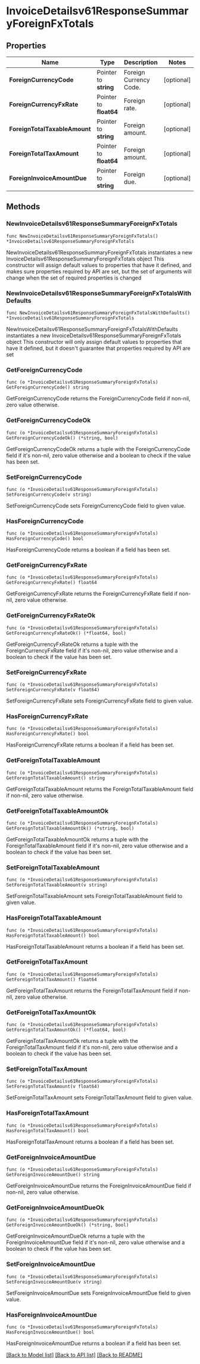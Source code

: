 # InvoiceDetailsv61ResponseSummaryForeignFxTotals

## Properties

Name | Type | Description | Notes
------------ | ------------- | ------------- | -------------
**ForeignCurrencyCode** | Pointer to **string** | Foreign Currency Code. | [optional] 
**ForeignCurrencyFxRate** | Pointer to **float64** | Foreign rate. | [optional] 
**ForeignTotalTaxableAmount** | Pointer to **string** | Foreign amount. | [optional] 
**ForeignTotalTaxAmount** | Pointer to **float64** | Foreign amount. | [optional] 
**ForeignInvoiceAmountDue** | Pointer to **string** | Foreign due. | [optional] 

## Methods

### NewInvoiceDetailsv61ResponseSummaryForeignFxTotals

`func NewInvoiceDetailsv61ResponseSummaryForeignFxTotals() *InvoiceDetailsv61ResponseSummaryForeignFxTotals`

NewInvoiceDetailsv61ResponseSummaryForeignFxTotals instantiates a new InvoiceDetailsv61ResponseSummaryForeignFxTotals object
This constructor will assign default values to properties that have it defined,
and makes sure properties required by API are set, but the set of arguments
will change when the set of required properties is changed

### NewInvoiceDetailsv61ResponseSummaryForeignFxTotalsWithDefaults

`func NewInvoiceDetailsv61ResponseSummaryForeignFxTotalsWithDefaults() *InvoiceDetailsv61ResponseSummaryForeignFxTotals`

NewInvoiceDetailsv61ResponseSummaryForeignFxTotalsWithDefaults instantiates a new InvoiceDetailsv61ResponseSummaryForeignFxTotals object
This constructor will only assign default values to properties that have it defined,
but it doesn't guarantee that properties required by API are set

### GetForeignCurrencyCode

`func (o *InvoiceDetailsv61ResponseSummaryForeignFxTotals) GetForeignCurrencyCode() string`

GetForeignCurrencyCode returns the ForeignCurrencyCode field if non-nil, zero value otherwise.

### GetForeignCurrencyCodeOk

`func (o *InvoiceDetailsv61ResponseSummaryForeignFxTotals) GetForeignCurrencyCodeOk() (*string, bool)`

GetForeignCurrencyCodeOk returns a tuple with the ForeignCurrencyCode field if it's non-nil, zero value otherwise
and a boolean to check if the value has been set.

### SetForeignCurrencyCode

`func (o *InvoiceDetailsv61ResponseSummaryForeignFxTotals) SetForeignCurrencyCode(v string)`

SetForeignCurrencyCode sets ForeignCurrencyCode field to given value.

### HasForeignCurrencyCode

`func (o *InvoiceDetailsv61ResponseSummaryForeignFxTotals) HasForeignCurrencyCode() bool`

HasForeignCurrencyCode returns a boolean if a field has been set.

### GetForeignCurrencyFxRate

`func (o *InvoiceDetailsv61ResponseSummaryForeignFxTotals) GetForeignCurrencyFxRate() float64`

GetForeignCurrencyFxRate returns the ForeignCurrencyFxRate field if non-nil, zero value otherwise.

### GetForeignCurrencyFxRateOk

`func (o *InvoiceDetailsv61ResponseSummaryForeignFxTotals) GetForeignCurrencyFxRateOk() (*float64, bool)`

GetForeignCurrencyFxRateOk returns a tuple with the ForeignCurrencyFxRate field if it's non-nil, zero value otherwise
and a boolean to check if the value has been set.

### SetForeignCurrencyFxRate

`func (o *InvoiceDetailsv61ResponseSummaryForeignFxTotals) SetForeignCurrencyFxRate(v float64)`

SetForeignCurrencyFxRate sets ForeignCurrencyFxRate field to given value.

### HasForeignCurrencyFxRate

`func (o *InvoiceDetailsv61ResponseSummaryForeignFxTotals) HasForeignCurrencyFxRate() bool`

HasForeignCurrencyFxRate returns a boolean if a field has been set.

### GetForeignTotalTaxableAmount

`func (o *InvoiceDetailsv61ResponseSummaryForeignFxTotals) GetForeignTotalTaxableAmount() string`

GetForeignTotalTaxableAmount returns the ForeignTotalTaxableAmount field if non-nil, zero value otherwise.

### GetForeignTotalTaxableAmountOk

`func (o *InvoiceDetailsv61ResponseSummaryForeignFxTotals) GetForeignTotalTaxableAmountOk() (*string, bool)`

GetForeignTotalTaxableAmountOk returns a tuple with the ForeignTotalTaxableAmount field if it's non-nil, zero value otherwise
and a boolean to check if the value has been set.

### SetForeignTotalTaxableAmount

`func (o *InvoiceDetailsv61ResponseSummaryForeignFxTotals) SetForeignTotalTaxableAmount(v string)`

SetForeignTotalTaxableAmount sets ForeignTotalTaxableAmount field to given value.

### HasForeignTotalTaxableAmount

`func (o *InvoiceDetailsv61ResponseSummaryForeignFxTotals) HasForeignTotalTaxableAmount() bool`

HasForeignTotalTaxableAmount returns a boolean if a field has been set.

### GetForeignTotalTaxAmount

`func (o *InvoiceDetailsv61ResponseSummaryForeignFxTotals) GetForeignTotalTaxAmount() float64`

GetForeignTotalTaxAmount returns the ForeignTotalTaxAmount field if non-nil, zero value otherwise.

### GetForeignTotalTaxAmountOk

`func (o *InvoiceDetailsv61ResponseSummaryForeignFxTotals) GetForeignTotalTaxAmountOk() (*float64, bool)`

GetForeignTotalTaxAmountOk returns a tuple with the ForeignTotalTaxAmount field if it's non-nil, zero value otherwise
and a boolean to check if the value has been set.

### SetForeignTotalTaxAmount

`func (o *InvoiceDetailsv61ResponseSummaryForeignFxTotals) SetForeignTotalTaxAmount(v float64)`

SetForeignTotalTaxAmount sets ForeignTotalTaxAmount field to given value.

### HasForeignTotalTaxAmount

`func (o *InvoiceDetailsv61ResponseSummaryForeignFxTotals) HasForeignTotalTaxAmount() bool`

HasForeignTotalTaxAmount returns a boolean if a field has been set.

### GetForeignInvoiceAmountDue

`func (o *InvoiceDetailsv61ResponseSummaryForeignFxTotals) GetForeignInvoiceAmountDue() string`

GetForeignInvoiceAmountDue returns the ForeignInvoiceAmountDue field if non-nil, zero value otherwise.

### GetForeignInvoiceAmountDueOk

`func (o *InvoiceDetailsv61ResponseSummaryForeignFxTotals) GetForeignInvoiceAmountDueOk() (*string, bool)`

GetForeignInvoiceAmountDueOk returns a tuple with the ForeignInvoiceAmountDue field if it's non-nil, zero value otherwise
and a boolean to check if the value has been set.

### SetForeignInvoiceAmountDue

`func (o *InvoiceDetailsv61ResponseSummaryForeignFxTotals) SetForeignInvoiceAmountDue(v string)`

SetForeignInvoiceAmountDue sets ForeignInvoiceAmountDue field to given value.

### HasForeignInvoiceAmountDue

`func (o *InvoiceDetailsv61ResponseSummaryForeignFxTotals) HasForeignInvoiceAmountDue() bool`

HasForeignInvoiceAmountDue returns a boolean if a field has been set.


[[Back to Model list]](../README.md#documentation-for-models) [[Back to API list]](../README.md#documentation-for-api-endpoints) [[Back to README]](../README.md)


